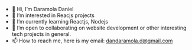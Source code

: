 - 👋 Hi, I’m Daramola Daniel
- 👀 I’m interested in Reacjs projects 
- 🌱 I’m currently learning Reactjs, Nodejs
- 💞️ I’m open to collaborating on website development or other interesting tech projects in general.
- 📫 How to reach me, here is my email: dandaramola.d@gmail.com

<!---
DaramolaD/DaramolaD is a ✨ special ✨ repository because its `README.md` (this file) appears on your GitHub profile.
You can click the Preview link to take a look at your changes.
--->
